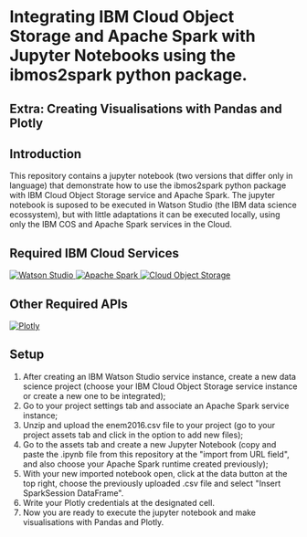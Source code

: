 # Integrating IBM Cloud Object Storage and Apache Spark with Jupyter Notebooks using the ibmos2spark python package.
## Extra: Creating Visualisations with Pandas and Plotly

## Introduction
This repository contains a jupyter notebook (two versions that differ only in language) that demonstrate how to use the ibmos2spark python package with IBM Cloud Object Storage service and Apache Spark. 
The jupyter notebook is suposed to be executed in Watson Studio (the IBM data science ecossystem), but with little adaptations it can be executed locally, using only the IBM COS and Apache Spark services in the Cloud.

## Required IBM Cloud Services

<a href="https://console.bluemix.net/catalog/services/watson-studio">
    <img src="https://i.imgur.com/PUUM0g8.png" alt="Watson Studio">
</a> 

<a href="https://console.bluemix.net/catalog/services/apache-spark">
    <img src="https://i.imgur.com/so3XxB0.png" alt="Apache Spark">
</a>

<a href="https://console.bluemix.net/catalog/services/cloud-object-storage">
    <img src="https://i.imgur.com/6tnetW6.png" alt="Cloud Object Storage">
</a>

## Other Required APIs

<a href="https://plot.ly/#/">
    <img src="https://i.imgur.com/H2E7R58.png" alt="Plotly">
</a> 

## Setup

1. After creating an IBM Watson Studio service instance, create a new data science project (choose your IBM Cloud Object Storage service instance or create a new one to be integrated);
2. Go to your project settings tab and associate an Apache Spark service instance;
3. Unzip and upload the enem2016.csv file to your project (go to your project assets tab and click in the option to add new files);
4. Go to the assets tab and create a new Jupyter Notebook (copy and paste the .ipynb file from this repository at the "import from URL field", and also choose your Apache Spark runtime created previously);
5. With your new imported notebook open, click at the data button at the top right, choose the previously uploaded .csv file and select "Insert SparkSession DataFrame".
6. Write your Plotly credentials at the designated cell.
7. Now you are ready to execute the jupyter notebook and make visualisations with Pandas and Plotly.
